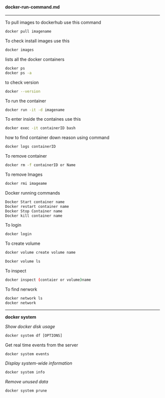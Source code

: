 #### docker-run-command.md
---

To pull images to dockerhub use this command

```bash
docker pull imagename
```

To check install images use this
```bash
docker images
```
lists all the docker containers
```bash
docker ps 
docker ps -a
```

to check version
```bash
docker --version
```

To run the container
```bash
docker run -it -d imagename
```

To enter inside the containes use this
```bash
docker exec -it containerID bash
```
how to find container down reason using command 

```bash
docker logs containerID
```
To remove container 
```bash
docker rm -f containerID or Name
```

To remove Images
```bash 
docker rmi imageame
```
Docker running commands
```bash 
Docker Start container name
Docker restart container name
Docker Stop Container name
Docker kill container name
```

To login
```bash
docker login
```

To create volume
```bash
docker volume create volume name
```
```bash
Docker volume ls
```

To inspect 
```bash
docker inspect (contaier or volume)name
```

To find nerwork
```bash
docker network ls
docker network
```
---
**docker system**

_Show docker disk usage_

```cmd
docker system df [OPTIONS]
```

Get real time events from the server

```cmd
docker system events
```
_Display system-wide information_

```cmd
docker system info
```
_Remove unused data_

```cmd
docker system prune
```


























